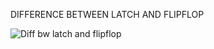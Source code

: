 DIFFERENCE BETWEEN LATCH AND FLIPFLOP


![Diff bw latch and flipflop](https://github.com/user-attachments/assets/37358623-82b5-421a-9296-d24e8e1a9f62)


